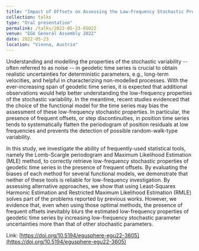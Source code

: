 ```yaml
---
title: "Impact of Offsets on Assessing the Low-Frequency Stochastic Properties of Geodetic Time Series"
collection: talks
type: "Oral presentation"
permalink: /talks/2022-05-23-EGU22
venue: "EGU General Assembly 2022"
date: 2022-05-23
location: "Vienna, Austria"
---
```

Understanding and modelling the properties of the stochastic variability -- often referred to as noise -- in geodetic time series is crucial to obtain realistic uncertainties for deterministic parameters, e.g., long-term velocities, and helpful in characterizing non-modelled processes. With the ever-increasing span of geodetic time series, it is expected that additional observations would help better understanding the low-frequency properties of the stochastic variability. In the meantime, recent studies evidenced that the choice of the functional model for the time series may bias the assessment of these low-frequency stochastic properties. In particular, the presence of frequent offsets, or step discontinuities, in position time series tends to systematically flatten the periodogram of position residuals at low frequencies and prevents the detection of possible random-walk-type variability.

In this study, we investigate the ability of frequently-used statistical tools, namely the Lomb-Scargle periodogram and Maximum Likelihood Estimation (MLE) method, to correctly retrieve low-frequency stochastic properties of geodetic time series in the presence of frequent offsets. By evaluating the biases of each method for several functional models, we demonstrate that neither of these tools is reliable for low-frequency investigation. By assessing alternative approaches, we show that using  Least-Squares Harmonic Estimation and Restricted Maximum Likelihood Estimation (RMLE) solves part of the problems reported by previous works. However, we evidence that, even when using those optimal methods, the presence of frequent offsets inevitably blurs the estimated low-frequency properties of geodetic time series by increasing low-frequency stochastic parameter uncertainties more than that of other stochastic parameters.

Link: [https://doi.org/10.5194/egusphere-egu22-3605](https://doi.org/10.5194/egusphere-egu22-3605)
